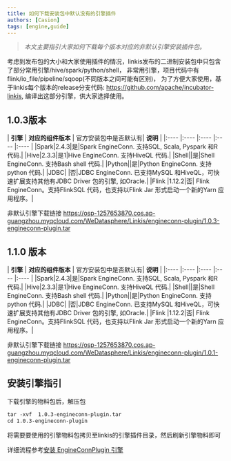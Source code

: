 ```yaml
---
title: 如何下载安装包中默认没有的引擎插件
authors: [Casion]
tags: [engine,guide]
---
```

> _本文主要指引大家如何下载每个版本对应的非默认引擎安装插件包。_

考虑到发布包的大小和大家使用插件的情况，linkis发布的二进制安装包中只包含了部分常用引擎/hive/spark/python/shell，
非常用引擎，项目代码中有flink/io_file/pipeline/sqoop(不同版本之间可能有区别)，
为了方便大家使用，基于linkis每个版本的release分支代码: https://github.com/apache/incubator-linkis, 编译出这部分引擎，供大家选择使用。

## 1.0.3版本

| **引擎** | **对应的组件版本** | 官方安装包中是否默认有| **说明** |
|:---- |:---- |:---- |:---- |:---- |
|Spark|2.4.3|是|Spark EngineConn. 支持SQL, Scala, Pyspark 和R 代码.|
|Hive|2.3.3|是1|Hive EngineConn. 支持HiveQL 代码.|
|Shell||是|Shell EngineConn. 支持Bash shell 代码.|
|Python||是|Python EngineConn. 支持python 代码.|
|JDBC| |否|JDBC EngineConn. 已支持MySQL 和HiveQL，可快速扩展支持其他有JDBC Driver 包的引擎, 如Oracle.|
|Flink |1.12.2|否|	Flink EngineConn。支持FlinkSQL 代码，也支持以Flink Jar 形式启动一个新的Yarn 应用程序。|

非默认引擎下载链接
https://osp-1257653870.cos.ap-guangzhou.myqcloud.com/WeDatasphere/Linkis/engineconn-plugin/1.0.3-engineconn-plugin.tar 


## 1.1.0 版本

| **引擎** | **对应的组件版本** | 官方安装包中是否默认有| **说明** |
|:---- |:---- |:---- |:---- |:---- |
|Spark|2.4.3|是|Spark EngineConn. 支持SQL, Scala, Pyspark 和R 代码.|
|Hive|2.3.3|是1|Hive EngineConn. 支持HiveQL 代码.|
|Shell||是|Shell EngineConn. 支持Bash shell 代码.|
|Python||是|Python EngineConn. 支持python 代码.|
|JDBC| |否|JDBC EngineConn. 已支持MySQL 和HiveQL，可快速扩展支持其他有JDBC Driver 包的引擎, 如Oracle.|
|Flink |1.12.2|否|	Flink EngineConn。支持FlinkSQL 代码，也支持以Flink Jar 形式启动一个新的Yarn 应用程序。|

非默认引擎下载链接
https://osp-1257653870.cos.ap-guangzhou.myqcloud.com/WeDatasphere/Linkis/engineconn-plugin/1.0.1-engineconn-plugin.tar

## 安装引擎指引 

下载引擎的物料包后，解压包
```html
tar -xvf  1.0.3-engineconn-plugin.tar 
cd 1.0.3-engineconn-plugin 

```

将需要要使用的引擎物料包拷贝至linkis的引擎插件目录，然后刷新引擎物料即可


详细流程参考[安装 EngineConnPlugin 引擎](https://linkis.apache.org/zh-CN/docs/latest/deployment/engine_conn_plugin_installation)

